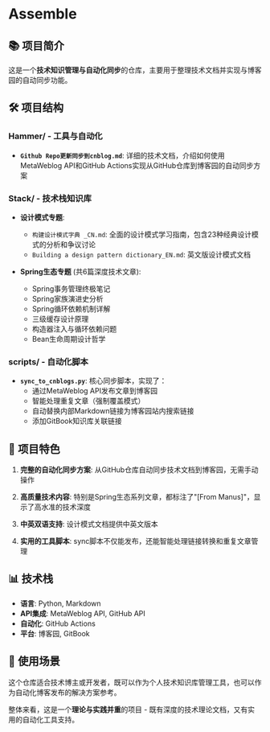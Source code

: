 # Assemble

## 📚 项目简介

这是一个**技术知识管理与自动化同步**的仓库，主要用于整理技术文档并实现与博客园的自动同步功能。

## 🛠️ 项目结构

### **Hammer/** - 工具与自动化
- **`Github Repo更新同步到cnblog.md`**: 详细的技术文档，介绍如何使用MetaWeblog API和GitHub Actions实现从GitHub仓库到博客园的自动同步方案

### **Stack/** - 技术栈知识库
- **设计模式专题**:
  - `构建设计模式字典 _CN.md`: 全面的设计模式学习指南，包含23种经典设计模式的分析和争议讨论
  - `Building a design pattern dictionary_EN.md`: 英文版设计模式文档

- **Spring生态专题** (共6篇深度技术文章):
  - Spring事务管理终极笔记
  - Spring家族演进史分析  
  - Spring循环依赖机制详解
  - 三级缓存设计原理
  - 构造器注入与循环依赖问题
  - Bean生命周期设计哲学

### **scripts/** - 自动化脚本
- **`sync_to_cnblogs.py`**: 核心同步脚本，实现了：
  - 通过MetaWeblog API发布文章到博客园
  - 智能处理重复文章（强制覆盖模式）
  - 自动替换内部Markdown链接为博客园站内搜索链接
  - 添加GitBook知识库关联链接

## 🎯 项目特色

1. **完整的自动化同步方案**: 从GitHub仓库自动同步技术文档到博客园，无需手动操作

2. **高质量技术内容**: 特别是Spring生态系列文章，都标注了"[From Manus]"，显示了高水准的技术深度

3. **中英双语支持**: 设计模式文档提供中英文版本

4. **实用的工具脚本**: sync脚本不仅能发布，还能智能处理链接转换和重复文章管理

## 📊 技术栈
- **语言**: Python, Markdown
- **API集成**: MetaWeblog API, GitHub API  
- **自动化**: GitHub Actions
- **平台**: 博客园, GitBook

## 🚀 使用场景
这个仓库适合技术博主或开发者，既可以作为个人技术知识库管理工具，也可以作为自动化博客发布的解决方案参考。

整体来看，这是一个**理论与实践并重**的项目 - 既有深度的技术理论文档，又有实用的自动化工具支持。